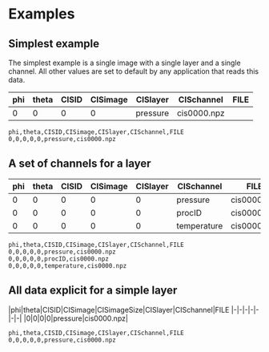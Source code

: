 # Examples

## Simplest example
The simplest example is a single image with a single layer and a single channel. All other values are set to default by any application that reads this data.

|phi|theta|CISID|CISimage|CISlayer|CISchannel|FILE
|-|-|-|-|-|-|-|
|0|0|0|0|pressure|cis0000.npz|

```
phi,theta,CISID,CISimage,CISlayer,CISchannel,FILE
0,0,0,0,0,pressure,cis0000.npz
```

## A set of channels for a layer
|phi|theta|CISID|CISimage|CISlayer|CISchannel|FILE
|-|-|-|-|-|-|-|
|0|0|0|0|0|pressure|cis0000.npz|
|0|0|0|0|0|procID|cis0000.npz|
|0|0|0|0|0|temperature|cis0000.npz|

```
phi,theta,CISID,CISimage,CISlayer,CISchannel,FILE
0,0,0,0,0,pressure,cis0000.npz
0,0,0,0,0,procID,cis0000.npz
0,0,0,0,0,temperature,cis0000.npz
```

## All data explicit for a simple layer

|phi|theta|CISID|CISimage|CISimageSize|CISlayer|CISchannel|FILE
|-|-|-|-|-|-|-|
|0|0|0|0|pressure|cis0000.npz|

```
phi,theta,CISID,CISimage,CISlayer,CISchannel,FILE
0,0,0,0,0,pressure,cis0000.npz
```
